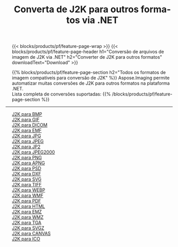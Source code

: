 ﻿---
title: Converta de J2K para outros formatos via .NET 
weight: 3920
url: /pt/net/conversion/from/j2k 
lang: pt
langdirlevel: 2
locales: zh-hans,ja,it,ru,de,es,fr,nl,id,lt,pl,pt,vi,tr,ko,zh-hant,ar,hi,th,sv,cs,uk,he
description: Usando Aspose.Imaging você pode facilmente converter de J2K para outros formatos
---

{{< blocks/products/pf/feature-page-wrap >}}
{{< blocks/products/pf/feature-page-header h1="Conversão de arquivos de imagem de J2K via .NET" h2="Converter de J2K para outros formatos" downloadText="Download" >}}


{{% blocks/products/pf/feature-page-section  h2="Todos os formatos de imagem compatíveis para conversão de J2K" %}}
Aspose.Imaging permite automatizar muitas conversões de J2K para outros formatos na plataforma .NET.
<br/>
Lista completa de conversões suportadas:
{{% /blocks/products/pf/feature-page-section %}}
<div class="container-fluid productfamilypage bg-gray">
    <div class="convertypes bg-gray agp-content section">
        <div class="container">
		<hr style="margin-left:-20px;"/>
		<div class="row other-converters">
		    <div class='col-md-2 other-converter remove-lp remove-rp'><a href="/imaging/pt/net/conversion/j2k-to-bmp" >J2K para BMP</a></div><div class='col-md-2 other-converter remove-lp remove-rp'><a href="/imaging/pt/net/conversion/j2k-to-gif" >J2K para GIF</a></div><div class='col-md-2 other-converter remove-lp remove-rp'><a href="/imaging/pt/net/conversion/j2k-to-dicom" >J2K para DICOM</a></div><div class='col-md-2 other-converter remove-lp remove-rp'><a href="/imaging/pt/net/conversion/j2k-to-emf" >J2K para EMF</a></div><div class='col-md-2 other-converter remove-lp remove-rp'><a href="/imaging/pt/net/conversion/j2k-to-jpg" >J2K para JPG</a></div><div class='col-md-2 other-converter remove-lp remove-rp'><a href="/imaging/pt/net/conversion/j2k-to-jpeg" >J2K para JPEG</a></div><div class='col-md-2 other-converter remove-lp remove-rp'><a href="/imaging/pt/net/conversion/j2k-to-jp2" >J2K para JP2</a></div><div class='col-md-2 other-converter remove-lp remove-rp'><a href="/imaging/pt/net/conversion/j2k-to-jpeg2000" >J2K para JPEG2000</a></div><div class='col-md-2 other-converter remove-lp remove-rp'><a href="/imaging/pt/net/conversion/j2k-to-png" >J2K para PNG</a></div><div class='col-md-2 other-converter remove-lp remove-rp'><a href="/imaging/pt/net/conversion/j2k-to-apng" >J2K para APNG</a></div><div class='col-md-2 other-converter remove-lp remove-rp'><a href="/imaging/pt/net/conversion/j2k-to-psd" >J2K para PSD</a></div><div class='col-md-2 other-converter remove-lp remove-rp'><a href="/imaging/pt/net/conversion/j2k-to-dxf" >J2K para DXF</a></div><div class='col-md-2 other-converter remove-lp remove-rp'><a href="/imaging/pt/net/conversion/j2k-to-svg" >J2K para SVG</a></div><div class='col-md-2 other-converter remove-lp remove-rp'><a href="/imaging/pt/net/conversion/j2k-to-tiff" >J2K para TIFF</a></div><div class='col-md-2 other-converter remove-lp remove-rp'><a href="/imaging/pt/net/conversion/j2k-to-webp" >J2K para WEBP</a></div><div class='col-md-2 other-converter remove-lp remove-rp'><a href="/imaging/pt/net/conversion/j2k-to-wmf" >J2K para WMF</a></div><div class='col-md-2 other-converter remove-lp remove-rp'><a href="/imaging/pt/net/conversion/j2k-to-pdf" >J2K para PDF</a></div><div class='col-md-2 other-converter remove-lp remove-rp'><a href="/imaging/pt/net/conversion/j2k-to-html" >J2K para HTML</a></div><div class='col-md-2 other-converter remove-lp remove-rp'><a href="/imaging/pt/net/conversion/j2k-to-emz" >J2K para EMZ</a></div><div class='col-md-2 other-converter remove-lp remove-rp'><a href="/imaging/pt/net/conversion/j2k-to-wmz" >J2K para WMZ</a></div><div class='col-md-2 other-converter remove-lp remove-rp'><a href="/imaging/pt/net/conversion/j2k-to-tga" >J2K para TGA</a></div><div class='col-md-2 other-converter remove-lp remove-rp'><a href="/imaging/pt/net/conversion/j2k-to-svgz" >J2K para SVGZ</a></div><div class='col-md-2 other-converter remove-lp remove-rp'><a href="/imaging/pt/net/conversion/j2k-to-canvas" >J2K para CANVAS</a></div><div class='col-md-2 other-converter remove-lp remove-rp'><a href="/imaging/pt/net/conversion/j2k-to-ico" >J2K para ICO</a></div>
                </div>
        </div>
    </div>
</div>
<br/>

